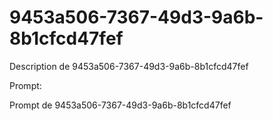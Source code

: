# 9453a506-7367-49d3-9a6b-8b1cfcd47fef

Description de 9453a506-7367-49d3-9a6b-8b1cfcd47fef

Prompt:

Prompt de 9453a506-7367-49d3-9a6b-8b1cfcd47fef